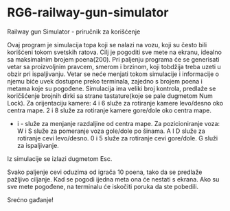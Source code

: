 # RG6-railway-gun-simulator

Railway gun Simulator - priručnik za korišćenje

Ovaj program je simulacija topa koji se nalazi na vozu, koji su često bili korišćeni tokom svetskih ratova. Cilj je pogoditi sve mete na ekranu, idealno sa maksimalnim brojem poena(200).
Pri paljenju programa će se generisati vetar sa proizvoljnim pravcem, smerom i brzinom, koji tobdžija treba uzeti u obzir pri ispaljivanju. Vetar se neće menjati tokom simulacije i informacije o njemu biće uvek dostupne preko terminala, zajedno s brojem poena i metama koje su pogođene.
Simulacija ima veliki broj kontrola, predlaže se koričšćenje brojnih dirki sa strane tastature(koje se pale dugmetom Num Lock).
Za orijentaciju kamere:
4 i 6 služe za rotiranje kamere levo/desno oko centra mape.
2 i 8 služe za rotiranje kamere gore/dole oko centra mape.
+ i - služe za menjanje razdaljine od centra mape.
Za pozicioniranje voza:
W i S služe za pomeranje voza gole/dole po šinama.
A I D služe za rotiranje cevi levo/desno.
0 i 5 služe za rotiranje cevi gore/dole.
G služi za ispaljivanje.

Iz simulacije se izlazi dugmetom Esc.

Svako paljenje cevi oduzima od igrača 10 poena, tako da se predlaže pažljivo ciljanje. Kad se pogodi ijedna meta ona će nestati s ekrana.
Ako su sve mete pogođene, na terminalu će iskočiti poruka da ste pobedili.

Srećno gađanje!
